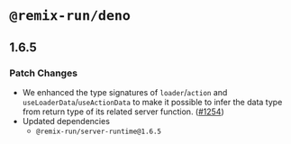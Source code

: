 # `@remix-run/deno`

## 1.6.5

### Patch Changes

- We enhanced the type signatures of `loader`/`action` and `useLoaderData`/`useActionData` to make it possible to infer the data type from return type of its related server function. ([#1254](https://github.com/remix-run/remix/pull/1254))
- Updated dependencies
  - `@remix-run/server-runtime@1.6.5`
